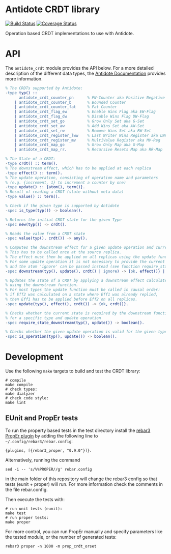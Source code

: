 # Antidote CRDT library
[![Build Status](https://travis-ci.org/AntidoteDB/antidote_crdt.svg?branch=master)](https://travis-ci.org/AntidoteDB/antidote_crdt)
[![Coverage Status](https://coveralls.io/repos/github/AntidoteDB/antidote_crdt/badge.svg?branch=master)](https://coveralls.io/github/AntidoteDB/antidote_crdt?branch=master)

Operation based CRDT implementations to use with Antidote.

# API

The `antidote_crdt` module provides the API below.
For a more detailed description of the different data types, the [Antidote Documentation](https://antidotedb.gitbook.io/documentation/api/datatypes) provides more information.

```erlang
% The CRDTs supported by Antidote:
-type typ() ::
      antidote_crdt_counter_pn      % PN-Counter aka Positive Negative Counter
    | antidote_crdt_counter_b       % Bounded Counter
    | antidote_crdt_counter_fat     % Fat Counter
    | antidote_crdt_flag_ew         % Enable Wins Flag aka EW-Flag
    | antidote_crdt_flag_dw         % Disable Wins Flag DW-Flag
    | antidote_crdt_set_go          % Grow Only Set aka G-Set
    | antidote_crdt_set_aw          % Add Wins Set aka AW-Set
    | antidote_crdt_set_rw          % Remove Wins Set aka RW-Set
    | antidote_crdt_register_lww    % Last Writer Wins Register aka LWW-Reg
    | antidote_crdt_register_mv     % MultiValue Register aka MV-Reg
    | antidote_crdt_map_go          % Grow Only Map aka G-Map
    | antidote_crdt_map_rr.         % Recursive Resets Map aka RR-Map

% The State of a CRDT:
-type crdt() :: term().
% The downstream effect, which has to be applied at each replica
-type effect() :: term().
% The update operation, consisting of operation name and parameters
% (e.g. {increment, 1} to increment a counter by one)
-type update() :: {atom(), term()}.
% Result of reading a CRDT (state without meta data)
-type value() :: term().
```

```erlang
% Check if the given type is supported by Antidote
-spec is_type(typ()) -> boolean().

% Returns the initial CRDT state for the given Type
-spec new(typ()) -> crdt().

% Reads the value from a CRDT state
-spec value(typ(), crdt()) -> any().

% Computes the downstream effect for a given update operation and current state.
% This has to be called once at the source replica.
% The effect must then be applied on all replicas using the update function.
% For some update operation it is not necessary to provide the current state
% and the atom 'ignore' can be passed instead (see function require_state_downstream).
-spec downstream(typ(), update(), crdt() | ignore) -> {ok, effect()} | {error, reason()}.

% Updates the state of a CRDT by applying a downstream effect calculated
% using the downstream function.
% For most types the update function must be called in causal order:
% if Eff2 was calculated on a state where Eff1 was already replied,
% then Eff1 has to be applied before Eff2 on all replicas.
-spec update(typ(), effect(), crdt()) -> {ok, crdt()}.

% Checks whether the current state is required by the downstream function
% for a specific type and update operation
-spec require_state_downstream(typ(), update()) -> boolean().

% Checks whether the given update operation is valid for the given type
-spec is_operation(typ(), update()) -> boolean().
```

# Development

Use the following `make` targets to build and test the CRDT library:


    # compile
    make compile
    # check types:
    make dialyzer
    # check code style:
    make lint


## EUnit and PropEr tests

To run the property based tests in the test directory install the [rebar3 PropEr plugin](https://www.rebar3.org/docs/using-available-plugins#proper) by adding the following line to `~/.config/rebar3/rebar.config`:

    {plugins, [{rebar3_proper, "0.9.0"}]}.

Alternatively, running the command

    sed -i -- 's/%%PROPER//g' rebar.config

in the main folder of this repository will change the rebar3 config so that tests (eunit + proper) will run. For more information check the comments in the file rebar.config.

Then execute the tests with:

    # run unit tests (eunit):
    make test
    # run proper tests:
    make proper

For more control, you can run PropEr manually and specify parameters like the tested module, or the number of generated tests:

    rebar3 proper -n 1000 -m prop_crdt_orset
